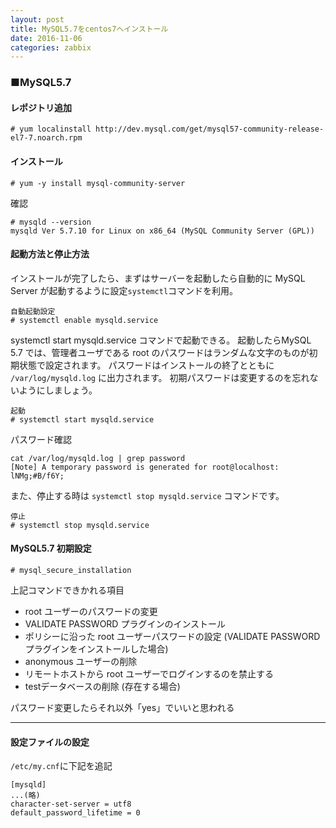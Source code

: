 ```yaml
---
layout: post
title: MySQL5.7をcentos7へインストール
date: 2016-11-06
categories: zabbix
---
```


### ■MySQL5.7

#### レポジトリ追加
```
# yum localinstall http://dev.mysql.com/get/mysql57-community-release-el7-7.noarch.rpm
```

#### インストール

```
# yum -y install mysql-community-server
```

確認

```
# mysqld --version
mysqld Ver 5.7.10 for Linux on x86_64 (MySQL Community Server (GPL))
```


#### 起動方法と停止方法

インストールが完了したら、まずはサーバーを起動したら自動的に MySQL Server が起動するように設定`systemctl`コマンドを利用。

```
自動起動設定
# systemctl enable mysqld.service
```

systemctl start mysqld.service コマンドで起動できる。
起動したらMySQL 5.7 では、管理者ユーザである root のパスワードはランダムな文字のものが初期状態で設定されます。
パスワードはインストールの終了とともに `/var/log/mysqld.log` に出力されます。
初期パスワードは変更するのを忘れないようにしましょう。

```
起動
# systemctl start mysqld.service
```

パスワード確認

```
cat /var/log/mysqld.log | grep password
[Note] A temporary password is generated for root@localhost: lNMg;#B/f6Y;
```

また、停止する時は `systemctl stop mysqld.service` コマンドです。

```
停止
# systemctl stop mysqld.service
```

#### MySQL5.7 初期設定

```
# mysql_secure_installation
```


上記コマンドできかれる項目

- root ユーザーのパスワードの変更
- VALIDATE PASSWORD プラグインのインストール
- ポリシーに沿った root ユーザーパスワードの設定 (VALIDATE PASSWORD プラグインをインストールした場合)
- anonymous ユーザーの削除
- リモートホストから root ユーザーでログインするのを禁止する
- testデータベースの削除 (存在する場合)


パスワード変更したらそれ以外「yes」でいいと思われる

---

#### 設定ファイルの設定

`/etc/my.cnf`に下記を追記

```
[mysqld]
...(略)
character-set-server = utf8
default_password_lifetime = 0
```

